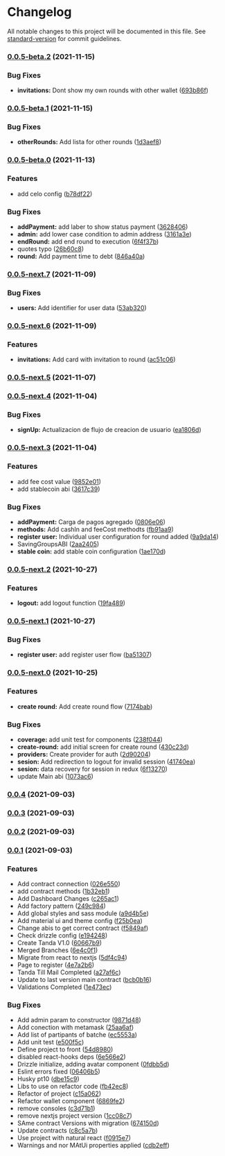 # Changelog

All notable changes to this project will be documented in this file. See [standard-version](https://github.com/conventional-changelog/standard-version) for commit guidelines.

### [0.0.5-beta.2](https://github.com/Bloinx/bloinx-web/compare/v0.0.5-beta.1...v0.0.5-beta.2) (2021-11-15)


### Bug Fixes

* **invitations:** Dont show my own rounds with other wallet ([693b86f](https://github.com/Bloinx/bloinx-web/commit/693b86f70625a299833341d93841290a329995e9))

### [0.0.5-beta.1](https://github.com/Bloinx/bloinx-web/compare/v0.0.5-beta.0...v0.0.5-beta.1) (2021-11-15)


### Bug Fixes

* **otherRounds:** Add lista for other rounds ([1d3aef8](https://github.com/Bloinx/bloinx-web/commit/1d3aef8e8a818ebaa04e99b44cc5bec4c76ae31a))

### [0.0.5-beta.0](https://github.com/Bloinx/bloinx-web/compare/v0.0.5-next.7...v0.0.5-beta.0) (2021-11-13)


### Features

* add celo config ([b78df22](https://github.com/Bloinx/bloinx-web/commit/b78df221c90be7360a2aebd55b2318cf87dd0689))


### Bug Fixes

* **addPayment:** add laber to show status payment ([3628406](https://github.com/Bloinx/bloinx-web/commit/36284062011d9a0fb3d830156ce9b4ee82d4d278))
* **admin:** add lower case condition to admin address ([3161a3e](https://github.com/Bloinx/bloinx-web/commit/3161a3eb1c6526b5f82443ec6bceaa2283ee5fab))
* **endRound:** add end round to execution ([6f4f37b](https://github.com/Bloinx/bloinx-web/commit/6f4f37b81e8e1cfb133126aca8229289e041d791))
* quotes typo ([26b60c8](https://github.com/Bloinx/bloinx-web/commit/26b60c87a96d20c6b4d8567d55d9b1b73a3eb736))
* **round:** Add payment time to debt ([846a40a](https://github.com/Bloinx/bloinx-web/commit/846a40a3692ac00eac100fd517e4e796a1d7b714))

### [0.0.5-next.7](https://github.com/Bloinx/bloinx-web/compare/v0.0.5-next.6...v0.0.5-next.7) (2021-11-09)


### Bug Fixes

* **users:** Add identifier for user data ([53ab320](https://github.com/Bloinx/bloinx-web/commit/53ab320d79a57f8de082bb1a0f9ae2e67e136773))

### [0.0.5-next.6](https://github.com/Bloinx/bloinx-web/compare/v0.0.5-next.5...v0.0.5-next.6) (2021-11-09)


### Features

* **invitations:** Add card with invitation to round ([ac51c06](https://github.com/Bloinx/bloinx-web/commit/ac51c06bb8eb586498746cbfd123f9968ce278bf))

### [0.0.5-next.5](https://github.com/Bloinx/bloinx-web/compare/v0.0.5-next.4...v0.0.5-next.5) (2021-11-07)

### [0.0.5-next.4](https://github.com/Bloinx/bloinx-web/compare/v0.0.5-next.3...v0.0.5-next.4) (2021-11-04)


### Bug Fixes

* **signUp:** Actualizacion de flujo de creacion de usuario ([ea1806d](https://github.com/Bloinx/bloinx-web/commit/ea1806dac3c6cfb6229122b9c23b2c7cc590214d))

### [0.0.5-next.3](https://github.com/Bloinx/bloinx-web/compare/v0.0.5-next.2...v0.0.5-next.3) (2021-11-04)


### Features

* add fee cost value ([9852e01](https://github.com/Bloinx/bloinx-web/commit/9852e015352ca743eb1cb324c3c31c7e5faa9c98))
* add stablecoin abi ([3617c39](https://github.com/Bloinx/bloinx-web/commit/3617c397138a321963fd698fc94a08bfb9b8ea14))


### Bug Fixes

* **addPayment:** Carga de pagos agregado ([0806e06](https://github.com/Bloinx/bloinx-web/commit/0806e0659a41d64285e224aa68a4471877cb1f69))
* **methods:** Add cashIn and feeCost methodts ([fb91aa9](https://github.com/Bloinx/bloinx-web/commit/fb91aa9af7b25f65b36605a95f57cf7aaf817888))
* **register user:** Individual user configuration for round added ([9a9da14](https://github.com/Bloinx/bloinx-web/commit/9a9da14f599448e85d164cd371d3e9f880c1d094))
* SavingGroupsABI ([2aa2405](https://github.com/Bloinx/bloinx-web/commit/2aa24058f16e1a64c824fcf11a094ee1386fbca1))
* **stable coin:** add stable coin configuration ([1ae170d](https://github.com/Bloinx/bloinx-web/commit/1ae170d3fb491217b87dea4ef845c68cf48a68b8))

### [0.0.5-next.2](https://github.com/Bloinx/bloinx-web/compare/v0.0.5-next.1...v0.0.5-next.2) (2021-10-27)


### Features

* **logout:** add logout function ([19fa489](https://github.com/Bloinx/bloinx-web/commit/19fa489ca14064a2f8fe2fb17a774b6252d8e95d))

### [0.0.5-next.1](https://github.com/Bloinx/bloinx-web/compare/v0.0.5-next.0...v0.0.5-next.1) (2021-10-27)


### Bug Fixes

* **register user:** add register user flow ([ba51307](https://github.com/Bloinx/bloinx-web/commit/ba51307a8c5bb39d5d02bcf69368947768e78a28))

### [0.0.5-next.0](https://github.com/Bloinx/bloinx-web/compare/v0.0.4...v0.0.5-next.0) (2021-10-25)


### Features

* **create round:** Add create round flow ([7174bab](https://github.com/Bloinx/bloinx-web/commit/7174bab5b2ff3ed3663380a67188e5c0c8dfb968))


### Bug Fixes

* **coverage:** add unit test for components ([238f044](https://github.com/Bloinx/bloinx-web/commit/238f04462668186365cd98c3a05fedc5642cbfa2))
* **create-round:** add initial screen for create round ([430c23d](https://github.com/Bloinx/bloinx-web/commit/430c23d6373308f3771143b6711f42823c539884))
* **providers:** Create provider for auth ([2d90204](https://github.com/Bloinx/bloinx-web/commit/2d90204e950d8110e843a5beaad814fee9864611))
* **sesion:** Add redirection to logout for invalid session ([41740ea](https://github.com/Bloinx/bloinx-web/commit/41740ea5d1e34ab79d458c4ec2d3cb9c7d6fc647))
* **sesion:** data recovery for session in redux ([6f13270](https://github.com/Bloinx/bloinx-web/commit/6f13270f44f932b962ce410e50cabb2320581ffd))
* update Main abi ([1073ac6](https://github.com/Bloinx/bloinx-web/commit/1073ac61f41072f59038d52609a937ba6299e7f4))

### [0.0.4](https://github.com/Bloinx/bloinx-web/compare/v0.0.3...v0.0.4) (2021-09-03)

### [0.0.3](https://github.com/Bloinx/bloinx-web/compare/v0.0.2...v0.0.3) (2021-09-03)

### [0.0.2](https://github.com/Bloinx/bloinx-web/compare/v0.0.1...v0.0.2) (2021-09-03)

### [0.0.1](https://github.com/Bloinx/bloinx-web/compare/v2.0.0...v0.0.1) (2021-09-03)


### Features

* Add contract connection ([026e550](https://github.com/Bloinx/bloinx-web/commit/026e550f45df6afacfbc628b0827baa7ef943305))
* add contract methods ([1b32eb1](https://github.com/Bloinx/bloinx-web/commit/1b32eb1eaadc94bd50a5a73367a7a403f6a9f1e9))
* Add Dashboard Changes ([c265ac1](https://github.com/Bloinx/bloinx-web/commit/c265ac17f22e27a251added4cd6d066d3cfbd513))
* Add factory pattern ([249c984](https://github.com/Bloinx/bloinx-web/commit/249c9845556d69233d7611a651fce2703223015f))
* Add global styles and sass module ([a9d4b5e](https://github.com/Bloinx/bloinx-web/commit/a9d4b5ef4576d0f21f1e75c8d974e4bd8ea283b4))
* Add material ui and theme config ([f25b0ea](https://github.com/Bloinx/bloinx-web/commit/f25b0eaba4b25615c49cd77f30785d83bb304023))
* Change abis to get correct contract ([f5849af](https://github.com/Bloinx/bloinx-web/commit/f5849afb5a6ec1bc1ae4ffd06d8b670f13097431))
* Check drizzle config ([e194248](https://github.com/Bloinx/bloinx-web/commit/e1942480d3c920c3316ed8399951caa54e1669ec))
* Create Tanda V1.0 ([60667b9](https://github.com/Bloinx/bloinx-web/commit/60667b9375c5ec6849a38947f45bf224f865a826))
* Merged Branches ([6e4c0f1](https://github.com/Bloinx/bloinx-web/commit/6e4c0f1b92c920999c071e18b0bc1f352a2c6f27))
* Migrate from react to nextjs ([5df4c94](https://github.com/Bloinx/bloinx-web/commit/5df4c9470a550a9681080cd893ae0b332c7720d1))
* Page to register ([4e7a2b6](https://github.com/Bloinx/bloinx-web/commit/4e7a2b65d1189c6fe719f64471fe44c2fffaa905))
* Tanda Till Mail Completed ([a27af6c](https://github.com/Bloinx/bloinx-web/commit/a27af6cd20df819cce8abf64983545e754a761b2))
* Update to last version main contract ([bcb0b16](https://github.com/Bloinx/bloinx-web/commit/bcb0b16ab23b0e57d1e7adcf6ca61c35aa19a9ea))
* Validations Completed ([1e473ec](https://github.com/Bloinx/bloinx-web/commit/1e473ecbb3eed92a84195ac754d16e35adff495c))


### Bug Fixes

* Add admin param to constructor ([9871d48](https://github.com/Bloinx/bloinx-web/commit/9871d484032a060bee295e37fe0685979675ae86))
* Add conection with metamask ([25aa6af](https://github.com/Bloinx/bloinx-web/commit/25aa6af4124f6086aa1a07662a17358bedb77933))
* Add list of partipants of batche ([ec5553a](https://github.com/Bloinx/bloinx-web/commit/ec5553ad52ead3777c8aa093d684696e813c9e0b))
* Add unit test ([e500f5c](https://github.com/Bloinx/bloinx-web/commit/e500f5c1113f1cb44159d3949a2bb0210f8785fb))
* Define project to front ([54d8980](https://github.com/Bloinx/bloinx-web/commit/54d898018ecde3bd1169b1ec005a2f0cb4214005))
* disabled react-hooks deps ([6e566e2](https://github.com/Bloinx/bloinx-web/commit/6e566e291a326fe534ce8e5ad1f248465873d5a0))
* Drizzle initialize, adding avatar component ([0fdbb5d](https://github.com/Bloinx/bloinx-web/commit/0fdbb5d08d1c4d7e5e2c6a58940ae8697a41be75))
* Eslint errors fixed ([06406b5](https://github.com/Bloinx/bloinx-web/commit/06406b5a969c54b76b9f324e641ae524549abb66))
* Husky pt10 ([dbe15c9](https://github.com/Bloinx/bloinx-web/commit/dbe15c93f92f250bfa4f26fa3b3205a8859f78c5))
* Libs to use on refactor code ([fb42ec8](https://github.com/Bloinx/bloinx-web/commit/fb42ec85ed43007881291de019ad9a0abc970771))
* Refactor of project ([c15a062](https://github.com/Bloinx/bloinx-web/commit/c15a0626aaad009705dc5b8970bff7d4a962b9c4))
* Refactor wallet component ([6869fe2](https://github.com/Bloinx/bloinx-web/commit/6869fe22280151e1efe353daceeac080b328fabe))
* remove consoles ([c3d71b1](https://github.com/Bloinx/bloinx-web/commit/c3d71b1d011667fb41a0538e53db65e9d2c5df7d))
* remove nextjs project version ([1cc08c7](https://github.com/Bloinx/bloinx-web/commit/1cc08c7f875974a85d29755a9e3acc1b94ea3b7a))
* SAme contract Versions with migration ([674150d](https://github.com/Bloinx/bloinx-web/commit/674150d666136fdef0a788eee9bedb4b78caa49d))
* Update contracts ([c8c5a7b](https://github.com/Bloinx/bloinx-web/commit/c8c5a7bc4f1683d5878d68b105c64750c2560a6b))
* Use project with natural react ([f0915e7](https://github.com/Bloinx/bloinx-web/commit/f0915e7f36cdce1d601073449a0734f8d30bd314))
* Warnings and nor MAtUi properties applied ([cdb2eff](https://github.com/Bloinx/bloinx-web/commit/cdb2effe60bc91e35e1c93ff930293d12ac7ec59))
